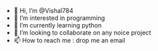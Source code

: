 - 👋 Hi, I’m @Vishal784
- 👀 I’m interested in programming
- 🌱 I’m currently learning python
- 💞️ I’m looking to collaborate on any noice project
- 📫 How to reach me : drop me an email

<!---
Vishal784/Vishal784 is a ✨ special ✨ repository because its `README.md` (this file) appears on your GitHub profile.
You can click the Preview link to take a look at your changes.
--->
